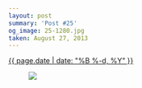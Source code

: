 ```yaml
---
layout: post
summary: 'Post #25'
og_image: 25-1280.jpg
taken: August 27, 2013
---
```


<div class="post">
 <time>
  <a href="/25">
   {{ page.date | date: "%B %-d, %Y" }}
  </a>
 </time>
 <a href="/25">
  <figure data-taken="8/27/2013">
   <img sizes="(min-width: 700px) 50vw, calc(100vw - 2rem)" src="{{ site.assets_url }}/25-640.jpg" srcset="{{ site.assets_url }}/25-1280.jpg 1280w, {{ site.assets_url }}/25-960.jpg 960w, {{ site.assets_url }}/25-640.jpg 640w, {{ site.assets_url }}/25-320.jpg 320w"/>
  </figure>
 </a>
</div>
